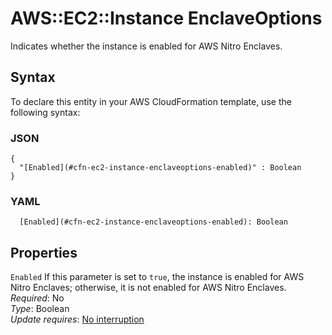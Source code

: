 # AWS::EC2::Instance EnclaveOptions<a name="aws-properties-ec2-instance-enclaveoptions"></a>

Indicates whether the instance is enabled for AWS Nitro Enclaves\.

## Syntax<a name="aws-properties-ec2-instance-enclaveoptions-syntax"></a>

To declare this entity in your AWS CloudFormation template, use the following syntax:

### JSON<a name="aws-properties-ec2-instance-enclaveoptions-syntax.json"></a>

```
{
  "[Enabled](#cfn-ec2-instance-enclaveoptions-enabled)" : Boolean
}
```

### YAML<a name="aws-properties-ec2-instance-enclaveoptions-syntax.yaml"></a>

```
  [Enabled](#cfn-ec2-instance-enclaveoptions-enabled): Boolean
```

## Properties<a name="aws-properties-ec2-instance-enclaveoptions-properties"></a>

`Enabled`  <a name="cfn-ec2-instance-enclaveoptions-enabled"></a>
If this parameter is set to `true`, the instance is enabled for AWS Nitro Enclaves; otherwise, it is not enabled for AWS Nitro Enclaves\.  
*Required*: No  
*Type*: Boolean  
*Update requires*: [No interruption](https://docs.aws.amazon.com/AWSCloudFormation/latest/UserGuide/using-cfn-updating-stacks-update-behaviors.html#update-no-interrupt)